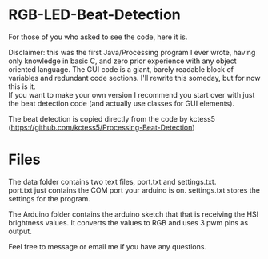# RGB-LED-Beat-Detection

For those of you who asked to see the code, here it is.

Disclaimer: this was the first Java/Processing program I ever wrote, 
having only knowledge in basic C, and zero prior experience with any object oriented language. 
The GUI code is a giant, barely readable block of variables and redundant code sections.
I'll rewrite this someday, but for now this is it.  
If you want to make your own version I recommend you start over with just the beat detection
code (and actually use classes for GUI elements).

The beat detection is copied directly from the code
by kctess5 (https://github.com/kctess5/Processing-Beat-Detection)

# Files
The data folder contains two text files, port.txt and settings.txt.  
port.txt just contains the COM port your arduino is on.
settings.txt stores the settings for the program.

The Arduino folder contains the arduino sketch that that is receiving the HSI brightness values.
It converts the values to RGB and uses 3 pwm pins as output. 

Feel free to message or email me if you have any questions.

